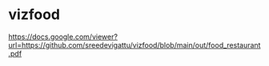 # vizfood

https://docs.google.com/viewer?url=https://github.com/sreedevigattu/vizfood/blob/main/out/food_restaurant.pdf
